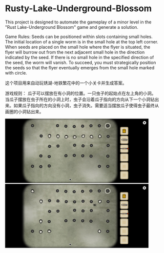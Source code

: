 # Rusty-Lake-Underground-Blossom
This project is designed to automate the gameplay of a minor level in the "Rust Lake-Underground Blossom" game and generate a solution.

Game Rules:
Seeds can be positioned within slots containing small holes. The initial location of a single worm is in the small hole at the top left corner. When seeds are placed on the small hole where the flyer is situated, the flyer will burrow out from the next adjacent small hole in the direction indicated by the seed. If there is no small hole in the specified direction of the seed, the worm will vanish. To succeed, you must strategically position the seeds so that the flyer eventually emerges from the small hole marked with circle.

这个项目用来自动玩锈湖-地铁繁花中的一个小关卡并生成答案。

游戏规则：
瓜子可以摆放在有小洞的位置。一只虫子的起始点在左上角的小洞。当瓜子摆放在虫子所在的小洞上时，虫子会沿着瓜子指向的方向从下一个小洞钻出来。如果瓜子指向的方向没有小洞，虫子消失。需要适当摆放瓜子使得虫子最终从画圈的小洞钻出来。

<img src="Elements.jpg" width="470" alt="Elements"/><img src="Answer.jpg" width="470" alt="Answer"/><br/>
